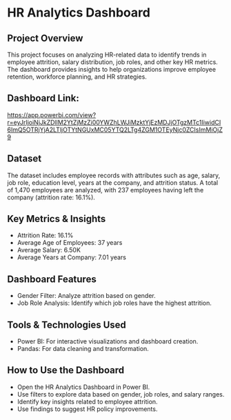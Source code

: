 # HR Analytics Dashboard

## Project Overview
This project focuses on analyzing HR-related data to identify trends in employee attrition, salary distribution, job roles, and other key HR metrics. The dashboard provides insights to help organizations improve employee retention, workforce planning, and HR strategies.

## Dashboard Link:
https://app.powerbi.com/view?r=eyJrIjoiNjJkZDllM2YtZjMzZi00YWZhLWJiMzktYjEzMDJjOTgzMTc1IiwidCI6ImQ5OTRjYjA2LTljOTYtNGUxMC05YTQ2LTg4ZGM1OTEyNjc0ZCIsImMiOjZ9

## Dataset
The dataset includes employee records with attributes such as age, salary, job role, education level, years at the company, and attrition status.
A total of 1,470 employees are analyzed, with 237 employees having left the company (attrition rate: 16.1%).

## Key Metrics & Insights

- Attrition Rate: 16.1%
- Average Age of Employees: 37 years
- Average Salary: 6.50K
- Average Years at Company: 7.01 years

## Dashboard Features

- Gender Filter: Analyze attrition based on gender.
- Job Role Analysis: Identify which job roles have the highest attrition.

## Tools & Technologies Used
- Power BI: For interactive visualizations and dashboard creation.
- Pandas: For data cleaning and transformation.

## How to Use the Dashboard

- Open the HR Analytics Dashboard in Power BI.
- Use filters to explore data based on gender, job roles, and salary ranges.
- Identify key insights related to employee attrition.
- Use findings to suggest HR policy improvements.
